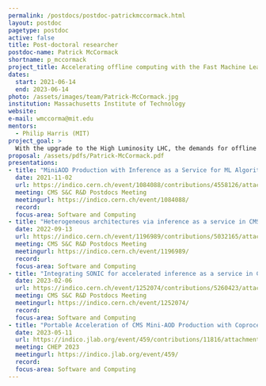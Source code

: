 ```yaml
---
permalink: /postdocs/postdoc-patrickmccormack.html
layout: postdoc
pagetype: postdoc
active: false
title: Post-doctoral researcher
postdoc-name: Patrick McCormack
shortname: p_mccormack
project_title: Accelerating offline computing with the Fast Machine Learning Lab
dates:
  start: 2021-06-14
  end: 2023-06-14
photo: /assets/images/team/Patrick-McCormack.jpg
institution: Massachusetts Institute of Technology
website:
e-mail: wmccorma@mit.edu
mentors:
  - Philip Harris (MIT)
project_goal: >
  With the upgrade to the High Luminosity LHC, the demands for offline computing resources in CMS will grow immensely.  Both additional computing resources and new ideas for how to process the data are needed to ensure that CMS can continue to produce high quality scientific results.  The recently developed SONIC framework simplifies the usage of accelerators such as GPUs and FPGAs in both offline production and triggering within the CMS computing workflow.  Our team aims to turn heterogeneous computing into a major research effort within CMS.  
proposal: /assets/pdfs/Patrick-McCormack.pdf
presentations:
- title: "MiniAOD Production with Inference as a Service for ML Algorithms"
  date: 2021-11-02
  url: https://indico.cern.ch/event/1084088/contributions/4558126/attachments/2338307/3985995/November_1_Production_Meeting_McCormack_v3.pdf
  meeting: CMS S&C R&D Postdocs Meeting
  meetingurl: https://indico.cern.ch/event/1084088/
  record: 
  focus-area: Software and Computing
- title: "Heterogeneous architectures via inference as a service in CMSSW"
  date: 2022-09-13
  url: https://indico.cern.ch/event/1196989/contributions/5032165/attachments/2507820/4309618/September_9_SC_Postdoc_Meeting_McCormack.pdf
  meeting: CMS S&C R&D Postdocs Meeting
  meetingurl: https://indico.cern.ch/event/1196989/
  record: 
  focus-area: Software and Computing
- title: "Integrating SONIC for accelerated inference as a service in CMSSW"
  date: 2023-02-06
  url: https://indico.cern.ch/event/1252074/contributions/5260423/attachments/2662043/4611934/February_7_SC_Postdoc_Meeting_McCormack.pdf
  meeting: CMS S&C R&D Postdocs Meeting
  meetingurl: https://indico.cern.ch/event/1252074/
  record: 
  focus-area: Software and Computing
- title: "Portable Acceleration of CMS Mini-AOD Production with Coprocessors as a Service"
  date: 2023-05-11
  url: https://indico.jlab.org/event/459/contributions/11816/attachments/9537/14083/May_11_SONIC_CHEP.pdf
  meeting: CHEP 2023
  meetingurl: https://indico.jlab.org/event/459/
  record: 
  focus-area: Software and Computing
---
```

